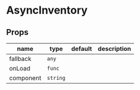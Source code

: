 # AsyncInventory

## Props

|name|type|default|description|
|----|----|-------|-----------|
|fallback|`any`|||
|onLoad|`func`|||
|component|`string`|||


